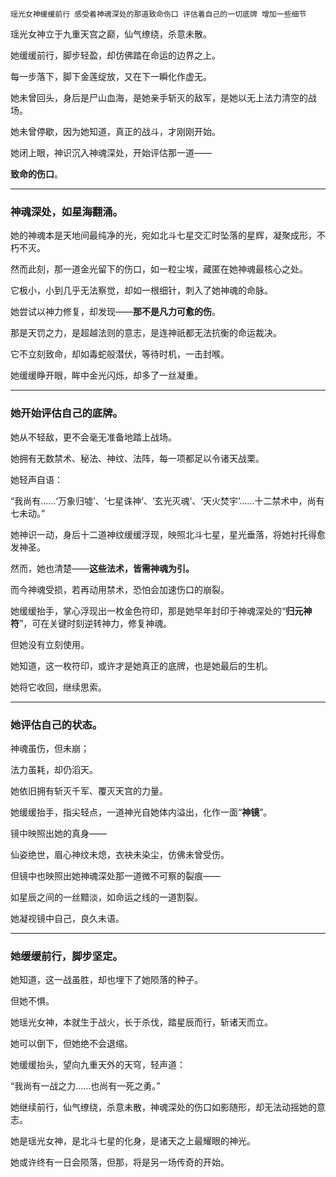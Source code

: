     瑶光女神缓缓前行 感受着神魂深处的那道致命伤口 评估着自己的一切底牌 增加一些细节



瑶光女神立于九重天宫之巅，仙气缭绕，杀意未散。

她缓缓前行，脚步轻盈，却仿佛踏在命运的边界之上。

每一步落下，脚下金莲绽放，又在下一瞬化作虚无。

她未曾回头，身后是尸山血海，是她亲手斩灭的敌军，是她以无上法力清空的战场。

她未曾停歇，因为她知道，真正的战斗，才刚刚开始。

她闭上眼，神识沉入神魂深处，开始评估那一道——

**致命的伤口**。

---

### 神魂深处，如星海翻涌。

她的神魂本是天地间最纯净的光，宛如北斗七星交汇时坠落的星辉，凝聚成形，不朽不灭。

然而此刻，那一道金光留下的伤口，如一粒尘埃，藏匿在她神魂最核心之处。

它极小，小到几乎无法察觉，却如一根细针，刺入了她神魂的命脉。

她尝试以神力修复，却发现——**那不是凡力可愈的伤**。

那是天罚之力，是超越法则的意志，是连神祇都无法抗衡的命运裁决。

它不立刻致命，却如毒蛇般潜伏，等待时机，一击封喉。

她缓缓睁开眼，眸中金光闪烁，却多了一丝凝重。

---

### 她开始评估自己的底牌。

她从不轻敌，更不会毫无准备地踏上战场。

她拥有无数禁术、秘法、神纹、法阵，每一项都足以令诸天战栗。

她轻声自语：

“我尚有……‘万象归墟’、‘七星诛神’、‘玄光灭魂’、‘天火焚宇’……十二禁术中，尚有七未动。”

她神识一动，身后十二道神纹缓缓浮现，映照北斗七星，星光垂落，将她衬托得愈发神圣。

然而，她也清楚——**这些法术，皆需神魂为引。**

而今神魂受损，若再动用禁术，恐怕会加速伤口的崩裂。

她缓缓抬手，掌心浮现出一枚金色符印，那是她早年封印于神魂深处的“**归元神符**”，可在关键时刻逆转神力，修复神魂。

但她没有立刻使用。

她知道，这一枚符印，或许才是她真正的底牌，也是她最后的生机。

她将它收回，继续思索。

---

### 她评估自己的状态。

神魂虽伤，但未崩；

法力虽耗，却仍滔天。

她依旧拥有斩灭千军、覆灭天宫的力量。

她缓缓抬手，指尖轻点，一道神光自她体内溢出，化作一面“**神镜**”。

镜中映照出她的真身——

仙姿绝世，眉心神纹未熄，衣袂未染尘，仿佛未曾受伤。

但镜中也映照出她神魂深处那一道微不可察的裂痕——

如星辰之间的一丝黯淡，如命运之线的一道割裂。

她凝视镜中自己，良久未语。

---

### 她缓缓前行，脚步坚定。

她知道，这一战虽胜，却也埋下了她陨落的种子。

但她不惧。

她瑶光女神，本就生于战火，长于杀伐，踏星辰而行，斩诸天而立。

她可以倒下，但她绝不会退缩。

她缓缓抬头，望向九重天外的天穹，轻声道：

“我尚有一战之力……也尚有一死之勇。”

她继续前行，仙气缭绕，杀意未散，神魂深处的伤口如影随形，却无法动摇她的意志。

她是瑶光女神，是北斗七星的化身，是诸天之上最耀眼的神光。

她或许终有一日会陨落，但那，将是另一场传奇的开始。